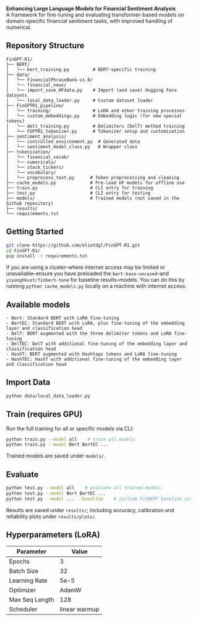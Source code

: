 **Enhancing Large Language Models for Financial Sentiment Analysis**  
A framework for fine-tuning and evaluating transformer-based models on domain-specific financial sentiment tasks, with improved handling of numerical.

## Repository Structure

```
FinGPT‑R1/
├── BERT/
│   └── bert_training.py         # BERT-specific training
├── data/
│   └── FinancialPhraseBank-v1.0/     
│   └── financial_news/          
│   └── import_save_HFdata.py    # Import (and save) Hugging Face datasets
│   └── local_data_loader.py     # Custom dataset loader
├── FinGPTR1_pipeline/
│   └── training/                # LoRA and other training processes
│   └── custom_embeddings.py     # Embedding logic (for new special tokens)
│   └── delt_training.py         # Delimiters (DelT) method training
│   └── FGPTR1_tokenizer.py      # Tokenizer setup and customization
├── sentiment_analysis/
│   └── controlled_environment.py  # Generated data
│   └── sentiment_model_class.py   # Wrapper class
├── tokenization/
│   └── financial_vocab/
│   └── numericals/
│   └── stock_tickers/
│   └── vocabulary/
│   └── preprocess_text.py      # Token preprocessing and cleaning
├── cache_models.py             # Pre-load HF models for offline use
├── train.py                    # CLI entry for training
├── test.py                     # CLI entry for testing
├── models/                     # Trained models (not saved in the Github repository)
├── results/                   
└── requirements.txt        
```

## Getting Started

```bash
git clone https://github.com/eliotdgl/FinGPT-R1.git
cd FinGPT-R1/
pip install -r requirements.txt
```
If you are using a cluster–where internet access may be limited or unavailable–ensure you have preloaded the `bert-base-uncased`–and `yiyanghkust/finbert-tone` for baseline results–models. You can do this by running `python cache_models.py` locally on a machine with internet access.  

## Available models

```
- Bert: Standard BERT with LoRA fine-tuning
- BertEC: Standard BERT with LoRA, plus fine-tuning of the embedding layer and classification head
- DelT: BERT augmented with the three delimiter tokens and LoRA fine-tuning
- DelTEC: DelT with additional fine-tuning of the embedding layer and classification head
- HashT: BERT augmented with Hashtags tokens and LoRA fine-tuning
- HashTEC: HashT with additional fine-tuning of the embedding layer and classification head
```

## Import Data

```bash
python data/local_data_loader.py
```

## Train (requires GPU)

Run the full training for all or specific models via CLI:
```bash
python train.py --model all    # train all models
python train.py --model Bert BertEC ...
```
Trained models are saved under `models/`.

## Evaluate

```bash
python test.py --model all    # evaluate all trained models
python test.py --model Bert BertEC ...
python test.py --model ... --baseline    # include FinBERT baseline scores
```
Results are saved under `results/`; including accuracy, calibration and reliability plots under `results/plots/`.

## Hyperparameters (LoRA)

| Parameter       | Value         |
|----------------|---------------|
| Epochs         | 3             |
| Batch Size     | 32            |
| Learning Rate  | 5e-5          |
| Optimizer      | AdamW         |
| Max Seq Length | 128           |
| Scheduler      | linear warmup |
